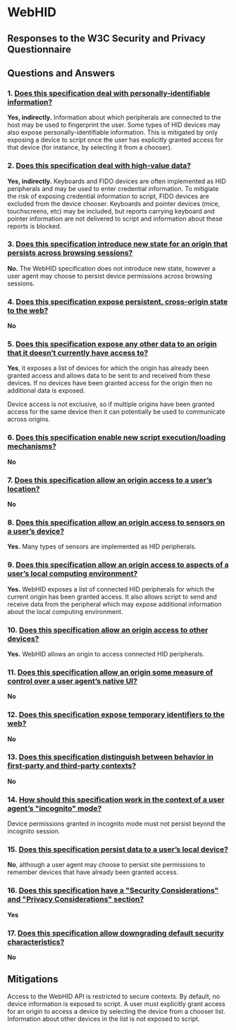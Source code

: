# WebHID
## Responses to the W3C Security and Privacy Questionnaire

## Questions and Answers

### 1. [Does this specification deal with personally-identifiable information?](https://www.w3.org/TR/security-privacy-questionnaire/#pii)

**Yes, indirectly.** Information about which peripherals are connected to
the host may be used to fingerprint the user. Some types of HID devices
may also expose personally-identifiable information. This is mitigated by
only exposing a device to script once the user has explicitly granted
access for that device (for instance, by selecting it from a chooser).

### 2. [Does this specification deal with high-value data?](https://www.w3.org/TR/security-privacy-questionnaire/#credentials)

**Yes, indirectly.** Keyboards and FIDO devices are often implemented as
HID peripherals and may be used to enter credential information. To
mitigiate the risk of exposing credential information to script, FIDO
devices are excluded from the device chooser. Keyboards and pointer
devices (mice, touchscreens, etc) may be included, but reports carrying
keyboard and pointer information are not delivered to script and
information about these reports is blocked.

### 3. [Does this specification introduce new state for an origin that persists across browsing sessions?](https://www.w3.org/TR/security-privacy-questionnaire/#persistent-origin-specific-state) 

**No.** The WebHID specification does not introduce new state, however a
user agent may choose to persist device permissions across browsing
sessions.

### 4. [Does this specification expose persistent, cross-origin state to the web?](https://www.w3.org/TR/security-privacy-questionnaire/#persistent-identifiers) 

**No**

### 5. [Does this specification expose any other data to an origin that it doesn’t currently have access to?](https://www.w3.org/TR/security-privacy-questionnaire/#other-data)

**Yes**, it exposes a list of devices for which the origin has already
been granted access and allows data to be sent to and received from
these devices. If no devices have been granted access for the origin
then no additional data is exposed.

Device access is not exclusive, so if multiple origins have been
granted access for the same device then it can potentially be used to
communicate across origins.

### 6. [Does this specification enable new script execution/loading mechanisms?](https://www.w3.org/TR/security-privacy-questionnaire/#string-to-script)

**No**

### 7. [Does this specification allow an origin access to a user’s location?](https://www.w3.org/TR/security-privacy-questionnaire/#location)

**No**

### 8. [Does this specification allow an origin access to sensors on a user’s device?](https://www.w3.org/TR/security-privacy-questionnaire/#sensors)

**Yes.** Many types of sensors are implemented as HID peripherals.

### 9. [Does this specification allow an origin access to aspects of a user’s local computing environment?](https://www.w3.org/TR/security-privacy-questionnaire/#local-device)

**Yes.** WebHID exposes a list of connected HID peripherals for which
the current origin has been granted access. It also allows script to
send and receive data from the peripheral which may expose additional
information about the local computing environment.

### 10. [Does this specification allow an origin access to other devices?](https://www.w3.org/TR/security-privacy-questionnaire/#remote-device) 

**Yes.** WebHID allows an origin to access connected HID peripherals.

### 11. [Does this specification allow an origin some measure of control over a user agent’s native UI?](https://www.w3.org/TR/security-privacy-questionnaire/#native-ui) 

**No**

### 12. [Does this specification expose temporary identifiers to the web?](https://www.w3.org/TR/security-privacy-questionnaire/#temporary-id)

**No**

### 13. [Does this specification distinguish between behavior in first-party and third-party contexts?](https://www.w3.org/TR/security-privacy-questionnaire/#first-third-party)

**No**

### 14. [How should this specification work in the context of a user agent’s "incognito" mode?](https://www.w3.org/TR/security-privacy-questionnaire/#incognito)

Device permissions granted in incognito mode must not persist beyond the incognito session.

### 15. [Does this specification persist data to a user’s local device?](https://www.w3.org/TR/security-privacy-questionnaire/#storage) 

**No**, although a user agent may choose to persist site permissions to remember
devices that have already been granted access.

### 16. [Does this specification have a "Security Considerations" and "Privacy Considerations" section?](https://www.w3.org/TR/security-privacy-questionnaire/#considerations)

**Yes**

### 17. [Does this specification allow downgrading default security characteristics?](https://www.w3.org/TR/security-privacy-questionnaire/#relaxed-sop) 

**No**

## Mitigations

Access to the WebHID API is restricted to secure contexts. By default, no device
information is exposed to script. A user must explicitly grant access for an origin
to access a device by selecting the device from a chooser list. Information about
other devices in the list is not exposed to script.
